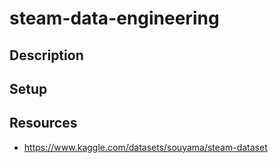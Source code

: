 # steam-data-engineering

## Description


## Setup



## Resources
- https://www.kaggle.com/datasets/souyama/steam-dataset
